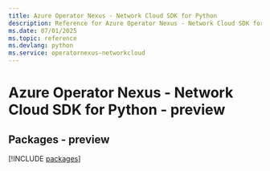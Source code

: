 ```yaml
---
title: Azure Operator Nexus - Network Cloud SDK for Python
description: Reference for Azure Operator Nexus - Network Cloud SDK for Python
ms.date: 07/01/2025
ms.topic: reference
ms.devlang: python
ms.service: operatornexus-networkcloud
---
```

# Azure Operator Nexus - Network Cloud SDK for Python - preview
## Packages - preview
[!INCLUDE [packages](operator-nexus---network-cloud-index.md)]